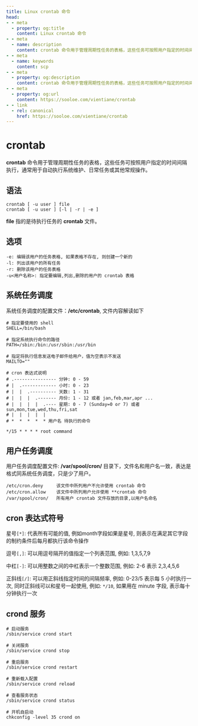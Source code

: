 ```yaml
---
title: Linux crontab 命令
head:
- - meta
  - property: og:title
    content: Linux crontab 命令
- - meta
  - name: description
    content: crontab 命令用于管理周期性任务的表格，这些任务可按照用户指定的时间间隔执行，通常用于自动执行系统维护、日常任务或其他常规操作。
- - meta
  - name: keywords
    content: scp
- - meta
  - property: og:description
    content: crontab 命令用于管理周期性任务的表格，这些任务可按照用户指定的时间间隔执行，通常用于自动执行系统维护、日常任务或其他常规操作。
- - meta
  - property: og:url
    content: https://sooloe.com/vientiane/crontab
- - link
  - rel: canonical
    href: https://sooloe.com/vientiane/crontab
---
```


# crontab

**crontab** 命令用于管理周期性任务的表格，这些任务可按照用户指定的时间间隔执行，通常用于自动执行系统维护、日常任务或其他常规操作。

## 语法

```shell
crontab [ -u user ] file
crontab [ -u user ] [-l | -r | -e ]
```

**file** 指的是待执行任务的 **crontab** 文件。

## 选项

```shell
-e: 编辑该用户的任务表格, 如果表格不存在, 则创建一个新的
-l: 列出该用户的所有任务
-r: 删除该用户的任务表格
-u<用户名称>: 指定要编辑,列出,删除的用户的 crontab 表格
```

## 系统任务调度

系统任务调度的配置文件：**/etc/crontab**, 文件内容解读如下

```shell
# 指定要使用的 shell
SHELL=/bin/bash

# 指定系统执行命令的路径
PATH=/sbin:/bin:/usr/sbin:/usr/bin

# 指定将执行信息发送电子邮件给用户，值为空表示不发送
MAILTO=""

# cron 表达式说明
# .---------------- 分钟: 0 - 59
# |  .------------- 小时: 0 - 23
# |  |  .---------- 天数: 1 - 31
# |  |  |  .------- 月份: 1 - 12 或者 jan,feb,mar,apr ...
# |  |  |  |  .---- 星期: 0 - 7 (Sunday=0 or 7) 或者 sun,mon,tue,wed,thu,fri,sat
# |  |  |  |  |
# *  *  *  *  * 用户名 待执行的命令

*/15 * * * * root command 
```

## 用户任务调度

用户任务调度配置文件: **/var/spool/cron/** 目录下，文件名和用户名一致，表达是格式同系统任务调度，只是少了用户。

```shell
/etc/cron.deny     该文件中所列用户不允许使用 crontab 命令
/etc/cron.allow    该文件中所列用户允许使用 **crontab 命令
/var/spool/cron/   所有用户 crontab 文件存放的目录,以用户名命名
```


## cron 表达式符号

星号`[*]`: 代表所有可能的值, 例如month字段如果是星号, 则表示在满足其它字段的制约条件后每月都执行该命令操作

逗号`[,]`: 可以用逗号隔开的值指定一个列表范围, 例如: 1,3,5,7,9

中杠`[-]`: 可以用整数之间的中杠表示一个整数范围, 例如: 2-6 表示 2,3,4,5,6

正斜线`[/]`: 可以用正斜线指定时间的间隔频率, 例如: 0-23/5 表示每 5 小时执行一次, 同时正斜线可以和星号一起使用, 例如: `*/10`, 如果用在 minute 字段, 表示每十分钟执行一次

## crond 服务

```shell
# 启动服务
/sbin/service crond start

# 关闭服务    
/sbin/service crond stop

# 重启服务  
/sbin/service crond restart

# 重新载入配置
/sbin/service crond reload

# 查看服务状态
/sbin/service crond status

# 开机自启动
chkconfig -level 35 crond on
```

    
